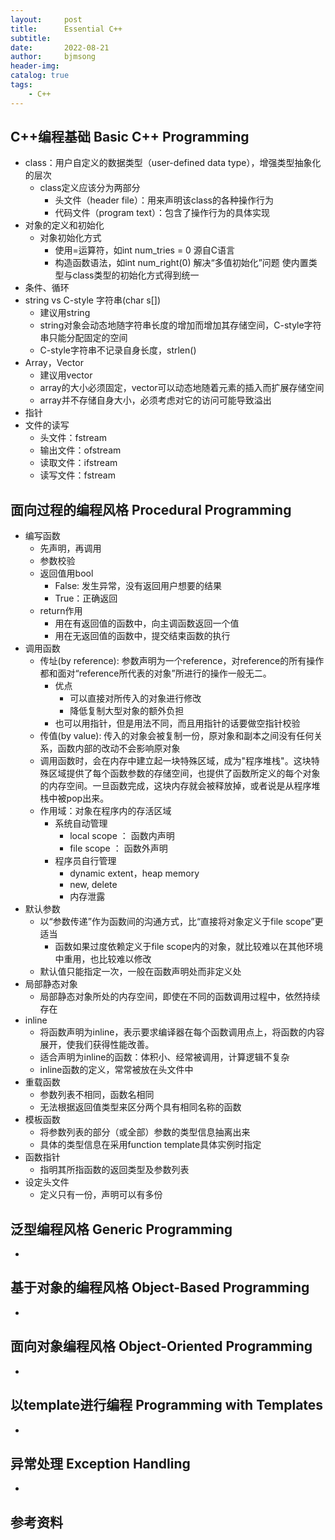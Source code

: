 ```yaml
---
layout:     post
title:      Essential C++
subtitle:   
date:       2022-08-21
author:     bjmsong
header-img: 
catalog: true
tags:
    - C++
---
```

## C++编程基础 Basic C++ Programming
- class：用户自定义的数据类型（user-defined data type），增强类型抽象化的层次
    - class定义应该分为两部分
        - 头文件（header file）：用来声明该class的各种操作行为
        - 代码文件（program text）：包含了操作行为的具体实现
- 对象的定义和初始化
    - 对象初始化方式
        - 使用=运算符，如int num_tries = 0
        源自C语言
        - 构造函数语法，如int num_right(0)
        解决“多值初始化”问题
        使内置类型与class类型的初始化方式得到统一
- 条件、循环
- string vs C-style 字符串(char s[])
    - 建议用string
    - string对象会动态地随字符串长度的增加而增加其存储空间，C-style字符串只能分配固定的空间
    - C-style字符串不记录自身长度，strlen()
- Array，Vector
    - 建议用vector
    - array的大小必须固定，vector可以动态地随着元素的插入而扩展存储空间
    - array并不存储自身大小，必须考虑对它的访问可能导致溢出
- 指针
- 文件的读写
    - 头文件：fstream
    - 输出文件：ofstream
    - 读取文件：ifstream
    - 读写文件：fstream

## 面向过程的编程风格 Procedural Programming
- 编写函数
    - 先声明，再调用
    - 参数校验
    - 返回值用bool
        - False: 发生异常，没有返回用户想要的结果
        - True：正确返回
    - return作用
        - 用在有返回值的函数中，向主调函数返回一个值
        - 用在无返回值的函数中，提交结束函数的执行
- 调用函数
    - 传址(by reference): 参数声明为一个reference，对reference的所有操作都和面对“reference所代表的对象”所进行的操作一般无二。
        - 优点
            - 可以直接对所传入的对象进行修改
            - 降低复制大型对象的额外负担
        - 也可以用指针，但是用法不同，而且用指针的话要做空指针校验
    - 传值(by value): 传入的对象会被复制一份，原对象和副本之间没有任何关系，函数内部的改动不会影响原对象
    - 调用函数时，会在内存中建立起一块特殊区域，成为"程序堆栈"。这块特殊区域提供了每个函数参数的存储空间，也提供了函数所定义的每个对象的内存空间。一旦函数完成，这块内存就会被释放掉，或者说是从程序堆栈中被pop出来。
    - 作用域：对象在程序内的存活区域
        - 系统自动管理
            - local scope ： 函数内声明
            - file scope ： 函数外声明
        - 程序员自行管理
            - dynamic extent，heap memory
            - new, delete
            - 内存泄露
- 默认参数
    - 以“参数传递”作为函数间的沟通方式，比“直接将对象定义于file scope”更适当
        - 函数如果过度依赖定义于file scope内的对象，就比较难以在其他环境中重用，也比较难以修改
    - 默认值只能指定一次，一般在函数声明处而非定义处
- 局部静态对象
    - 局部静态对象所处的内存空间，即使在不同的函数调用过程中，依然持续存在
- inline
    - 将函数声明为inline，表示要求编译器在每个函数调用点上，将函数的内容展开，使我们获得性能改善。
    - 适合声明为inline的函数：体积小、经常被调用，计算逻辑不复杂
    - inline函数的定义，常常被放在头文件中
- 重载函数
    - 参数列表不相同，函数名相同
    - 无法根据返回值类型来区分两个具有相同名称的函数
- 模板函数
    - 将参数列表的部分（或全部）参数的类型信息抽离出来
    - 具体的类型信息在采用function template具体实例时指定
- 函数指针
    - 指明其所指函数的返回类型及参数列表
- 设定头文件
    - 定义只有一份，声明可以有多份


## 泛型编程风格 Generic Programming
- 


## 基于对象的编程风格 Object-Based Programming
-


## 面向对象编程风格 Object-Oriented Programming
-


## 以template进行编程 Programming with Templates
-


## 异常处理 Exception Handling
- 


## 参考资料
